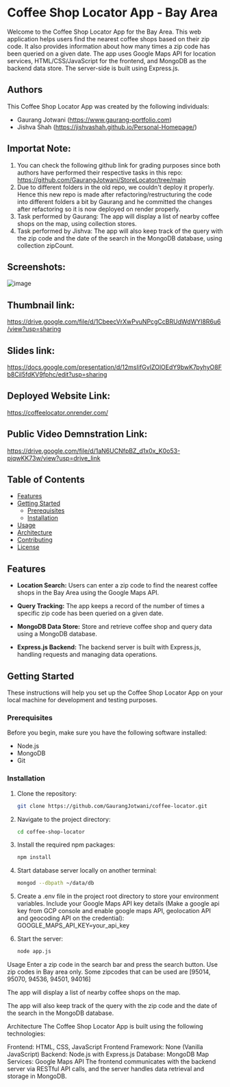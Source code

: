 # Coffee Shop Locator App - Bay Area

Welcome to the Coffee Shop Locator App for the Bay Area. This web application helps users find the nearest coffee shops based on their zip code. It also provides information about how many times a zip code has been queried on a given date. The app uses Google Maps API for location services, HTML/CSS/JavaScript for the frontend, and MongoDB as the backend data store. The server-side is built using Express.js.

## Authors

This Coffee Shop Locator App was created by the following individuals:

- Gaurang Jotwani (https://www.gaurang-portfolio.com)
- Jishva Shah (https://jishvashah.github.io/Personal-Homepage/)

## Importat Note:
1. You can check the following github link for grading purposes since both authors have performed their respective tasks in this repo: https://github.com/GaurangJotwani/StoreLocator/tree/main
2. Due to different folders in the old repo, we couldn't deploy it properly. Hence this new repo is made after refactoring/restructuring the code into different folders a bit by Gaurang and he committed the changes after refactoring so it is now deployed on render properly.
3. Task performed by Gaurang: The app will display a list of nearby coffee shops on the map, using collection stores.
4. Task performed by Jishva: The app will also keep track of the query with the zip code and the date of the search in the MongoDB database, using collection zipCount.


## Screenshots:

![image](https://github.com/GaurangJotwani/StoreLocator/assets/77269630/7d96000c-f766-4ece-b6a8-9e8b45f88d7c)

## Thumbnail link:

https://drive.google.com/file/d/1CbeecVrXwPvuNPcgCcBRUdWdWYI8R6u6/view?usp=sharing

## Slides link:

https://docs.google.com/presentation/d/12msIifGvIZOlOEdY9bwK7pyhyO8Fb8Cil5fdKV9fphc/edit?usp=sharing

## Deployed Website Link:

https://coffeelocator.onrender.com/

## Public Video Demnstration Link:

https://drive.google.com/file/d/1aN6UCNfpBZ_d1x0x_K0o53-pjqwKK73w/view?usp=drive_link

## Table of Contents

- [Features](#features)
- [Getting Started](#getting-started)
  - [Prerequisites](#prerequisites)
  - [Installation](#installation)
- [Usage](#usage)
- [Architecture](#architecture)
- [Contributing](#contributing)
- [License](#license)

## Features

- **Location Search:** Users can enter a zip code to find the nearest coffee shops in the Bay Area using the Google Maps API.

- **Query Tracking:** The app keeps a record of the number of times a specific zip code has been queried on a given date.

- **MongoDB Data Store:** Store and retrieve coffee shop and query data using a MongoDB database.

- **Express.js Backend:** The backend server is built with Express.js, handling requests and managing data operations.

## Getting Started

These instructions will help you set up the Coffee Shop Locator App on your local machine for development and testing purposes.

### Prerequisites

Before you begin, make sure you have the following software installed:

- Node.js
- MongoDB
- Git

### Installation

1. Clone the repository:

   ```bash
   git clone https://github.com/GaurangJotwani/coffee-locator.git
   ```

2. Navigate to the project directory:

   ```bash
   cd coffee-shop-locator
   ```

3. Install the required npm packages:

   ```bash
   npm install
   ```

4. Start database server locally on another terminal:

   ```bash
   mongod --dbpath ~/data/db
   ```

5. Create a .env file in the project root directory to store your environment variables. Include your Google Maps API key details (Make a google api key from GCP console and enable google maps API, geolocation API and geocoding API on the credential):
   GOOGLE_MAPS_API_KEY=your_api_key

6. Start the server:
   ```bash
   node app.js
   ```

Usage
Enter a zip code in the search bar and press the search button. Use zip codes in Bay area only. Some zipcodes that can be used are [95014, 95070, 94536, 94501, 94016]

The app will display a list of nearby coffee shops on the map.

The app will also keep track of the query with the zip code and the date of the search in the MongoDB database.

Architecture
The Coffee Shop Locator App is built using the following technologies:

Frontend: HTML, CSS, JavaScript
Frontend Framework: None (Vanilla JavaScript)
Backend: Node.js with Express.js
Database: MongoDB
Map Services: Google Maps API
The frontend communicates with the backend server via RESTful API calls, and the server handles data retrieval and storage in MongoDB.
